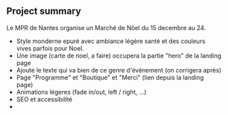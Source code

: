 ## Project summary
Le MPR de Nantes organise un Marché de Nöel du 15 decembre au 24.
- Style monderne epuré avec ambiance légère santé et des couleurs vives parfois pour Noel.
- Une image (carte de noel, a faire) occupera la partie "hero" de la landing page
- Ajoute le texte qui va bien de ce genre d'événement (on corrigera après)
- Page "Programme" et "Boutique" et "Merci" (lien depuis la landing page)
- Animations légeres (fade in/out, left / right, ...)
- SEO et accessibilité
- 